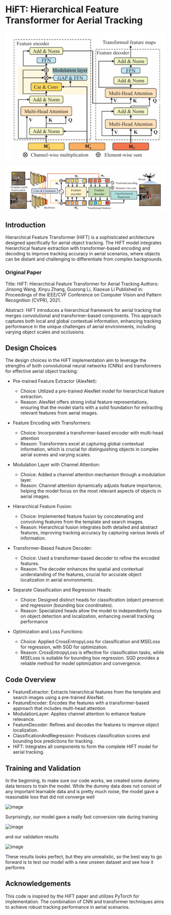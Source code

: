 # HiFT: Hierarchical Feature Transformer for Aerial Tracking

<div align="center">

![img.png](assets/img_1.png)


![img.png](assets/img.png)
</div>

## Introduction

Hierarchical Feature Transformer (HiFT) is a sophisticated architecture designed specifically for aerial object tracking. The HiFT model integrates hierarchical feature extraction with transformer-based encoding and decoding to improve tracking accuracy in aerial scenarios, where objects can be distant and challenging to differentiate from complex backgrounds.

### Original Paper

Title: HiFT: Hierarchical Feature Transformer for Aerial Tracking
Authors: Jinsong Wang, Xinyu Zhang, Guorong Li, Xiaoxue Li
Published in: Proceedings of the IEEE/CVF Conference on Computer Vision and Pattern Recognition (CVPR), 2021.

Abstract: HiFT introduces a hierarchical framework for aerial tracking that merges convolutional and transformer-based components. This approach captures both local and global contextual information, enhancing tracking performance in the unique challenges of aerial environments, including varying object scales and occlusions.

## Design Choices

The design choices in the HiFT implementation aim to leverage the strengths of both convolutional neural networks (CNNs) and transformers for effective aerial object tracking:

 - Pre-trained Feature Extractor (AlexNet):
   - Choice: Utilized a pre-trained AlexNet model for hierarchical feature extraction.
   - Reason: AlexNet offers strong initial feature representations, ensuring that the model starts with a solid foundation for extracting relevant features from aerial images.

 - Feature Encoding with Transformers:
   - Choice: Incorporated a transformer-based encoder with multi-head attention
   - Reason: Transformers excel at capturing global contextual information, which is crucial for distinguishing objects in complex aerial scenes and varying scales.

 - Modulation Layer with Channel Attention:
   - Choice: Added a channel attention mechanism through a modulation layer.
   - Reason: Channel attention dynamically adjusts feature importance, helping the model focus on the most relevant aspects of objects in aerial images.

 - Hierarchical Feature Fusion:
   - Choice: Implemented feature fusion by concatenating and convolving features from the template and search images.
   - Reason: Hierarchical fusion integrates both detailed and abstract features, improving tracking accuracy by capturing various levels of information.

 - Transformer-Based Feature Decoder:
   - Choice: Used a transformer-based decoder to refine the encoded features.
   - Reason: The decoder enhances the spatial and contextual understanding of the features, crucial for accurate object localization in aerial environments.

 - Separate Classification and Regression Heads:
   - Choice: Designed distinct heads for classification (object presence) and regression (bounding box coordinates).
   - Reason: Specialized heads allow the model to independently focus on object detection and localization, enhancing overall tracking performance
 
 - Optimization and Loss Functions:
    - Choice: Applied CrossEntropyLoss for classification and MSELoss for regression, with SGD for optimization.
    - Reason: CrossEntropyLoss is effective for classification tasks, while MSELoss is suitable for bounding box regression. SGD provides a reliable method for model optimization and convergence.

## Code Overview

- FeatureExtractor: Extracts hierarchical features from the template and search images using a pre-trained AlexNet.
- FeatureEncoder: Encodes the features with a transformer-based approach that includes multi-head attention
- ModulationLayer: Applies channel attention to enhance feature relevance.
- FeatureDecoder: Refines and decodes the features to improve object localization.
- ClassificationAndRegression: Produces classification scores and bounding box predictions for tracking.
- HiFT: Integrates all components to form the complete HiFT model for aerial tracking.

## Training and Validation

In the beginning, to make sure our code works, we created some dummy data tensors to train the model. While the dummy data does not consist of any important learnable data and is pretty much noise, the model gave a reasonable loss that did not converge well

![image](https://github.com/user-attachments/assets/defbcede-1acb-4de0-902e-9fbb8a2718aa)

Surprisingly, our model gave a really fast conversion rate during training

![image](https://github.com/user-attachments/assets/5dcc72a9-08eb-4deb-8790-d867e67d2d86)

and our validation results 

![image](https://github.com/user-attachments/assets/240c454a-7604-430f-ba3c-e2ae827de0d9)

These results looks perfect, but they are unrealistic, so the best way to go forward is to test our model with a new unseen dataset and see how it performs

## Acknowledgements

This code is inspired by the HiFT paper and utilizes PyTorch for implementation. The combination of CNN and transformer techniques aims to achieve robust tracking performance in aerial scenarios.
